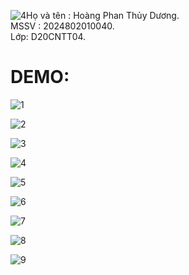 ![4](https://github.com/HoangPhanThuyDuong/kamispabyduong/assets/109860854/8ab26ac4-be2b-49bb-a585-9e6e1304b90a)Họ và tên : Hoàng Phan Thủy Dương.<br />
MSSV : 2024802010040.<br />
Lớp: D20CNTT04.<br />
# DEMO:

![1](https://github.com/HoangPhanThuyDuong/kamispabyduong/assets/109860854/a154bdd2-b063-4e62-8ef2-4a71301f1168)

![2](https://github.com/HoangPhanThuyDuong/kamispabyduong/assets/109860854/97d62a0f-fbae-4a1b-8888-151d9dcc98ef)

![3](https://github.com/HoangPhanThuyDuong/kamispabyduong/assets/109860854/955e9a51-24eb-4467-8fed-61aece46291e)

![4](https://github.com/HoangPhanThuyDuong/kamispabyduong/assets/109860854/1ed87b78-3336-4015-9473-7ca772aca73b)

![5](https://github.com/HoangPhanThuyDuong/kamispabyduong/assets/109860854/f9be9ab9-5492-4847-80b2-f315624eb461)

![6](https://github.com/HoangPhanThuyDuong/kamispabyduong/assets/109860854/1bb62c53-7803-4e55-a082-ca14662d2908)

![7](https://github.com/HoangPhanThuyDuong/kamispabyduong/assets/109860854/65f1d7f3-7780-456e-b645-a2e0b4fd6fb8)

![8](https://github.com/HoangPhanThuyDuong/kamispabyduong/assets/109860854/aaebb45e-83b7-4b55-bedc-2372963afcdd)

![9](https://github.com/HoangPhanThuyDuong/kamispabyduong/assets/109860854/26a14ef0-e5f1-4984-a540-3323376189ca)
